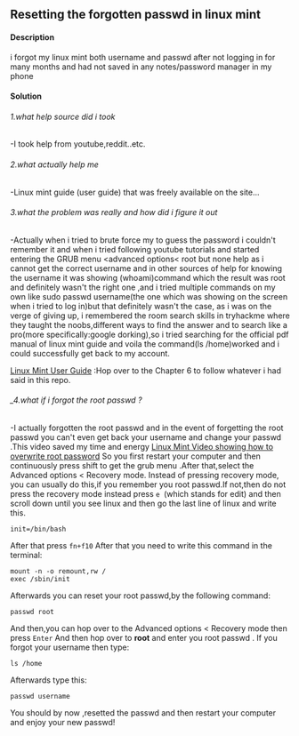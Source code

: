 ## Resetting the forgotten passwd in linux mint
#### **Description**

i forgot my linux mint both username and passwd after not logging in for many months and had not saved in any notes/password manager in my phone

#### **Solution**

###### _1.what help source did i took_
 -I took help from youtube,reddit..etc.
 ###### _2.what actually help me_
-Linux mint guide (user guide) that was freely available on the site...
###### _3.what the problem was really and how did i figure it out_

-Actually when i tried to brute force my to guess the password i couldn't remember it and when i tried following youtube tutorials and started entering the GRUB menu <advanced options< root but none help as i cannot get the correct username and in other sources of help for knowing the username it was showing (whoami)command which the result was root and definitely wasn't the right one ,and i tried multiple commands on my own like sudo passwd username(the one which was showing on the screen when i tried to log in)but that definitely wasn't the case, as i was on the verge of giving up, i remembered the room search skills in tryhackme where they taught the noobs,different ways to find the answer and to search like a pro(more specifically:google dorking),so i tried searching for the official pdf manual of linux mint guide and voila the command(ls /home)worked and i could successfully get back to my account. 

[Linux Mint User Guide](https://linuxmint-user-guide.readthedocs.io/_/downloads/en/latest/pdf/) :Hop over to the Chapter 6 to follow whatever i had said in this repo.

###### _4.what if i forgot the root passwd ?
-I actually forgotten the root passwd and in the event of forgetting the root passwd you can't even get back your username and change your passwd .This video saved my time and energy [Linux Mint Video showing how to overwrite root password](https://youtu.be/8W5CWhg19pI?si=Hq5rFaVmfPqSi9Pu) So you first restart your computer and then continuously press shift to get the grub menu .After that,select the Advanced options < Recovery mode. Instead of pressing recovery mode, you can usually do this,if you remember you root passwd.If not,then do not press the recovery mode instead press `e `(which stands for edit) and then scroll down until you see linux and then go the last line of linux and write this.
```
init=/bin/bash
```
After that press `fn+f10`
After that you need to write this command in the terminal:
```
mount -n -o remount,rw /
exec /sbin/init 
```
Afterwards you can reset your root passwd,by the following command:
```
passwd root
```
And then,you can hop over to the Advanced options < Recovery mode  then press `Enter`
And then hop over to **root** and enter you root passwd .
If you forgot your username then type:
```
ls /home
```
Afterwards type this:
```
passwd username
```
You should by now ,resetted the passwd and then restart your computer and enjoy your new passwd!





